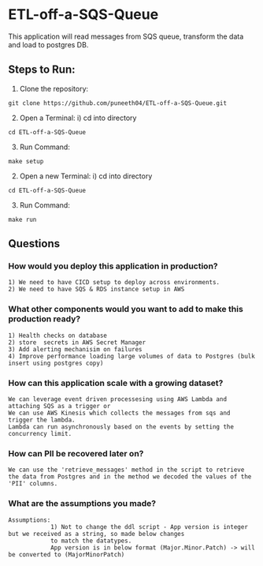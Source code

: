 # ETL-off-a-SQS-Queue

This application will read messages from SQS queue, transform the data 
and load to postgres DB.

## Steps to Run:
1. Clone the repository:
```
git clone https://github.com/puneeth04/ETL-off-a-SQS-Queue.git
``` 
2. Open a Terminal:
    i) cd into directory
```
cd ETL-off-a-SQS-Queue
```

3. Run Command:
```
make setup 
```
2. Open a new Terminal:
    i) cd into directory
```
cd ETL-off-a-SQS-Queue
```

3. Run Command:
```
make run 
```


## Questions
### How would you deploy this application in production?
    1) We need to have CICD setup to deploy across environments.
    2) We need to have SQS & RDS instance setup in AWS
### What other components would you want to add to make this production ready?
    1) Health checks on database
    2) store  secrets in AWS Secret Manager
    3) Add alerting mechanisim on failures
    4) Improve performance loading large volumes of data to Postgres (bulk insert using postgres copy)


### How can this application scale with a growing dataset?
    We can leverage event driven processesing using AWS Lambda and attaching SQS as a trigger or
    We can use AWS Kinesis which collects the messages from sqs and trigger the lambda.
    Lambda can run asynchronously based on the events by setting the concurrency limit.
### How can PII be recovered later on?
    We can use the 'retrieve_messages' method in the script to retrieve the data from Postgres and in the method we decoded the values of the 'PII' columns.

### What are the assumptions you made?
    Assumptions:
                1) Not to change the ddl script - App version is integer but we received as a string, so made below changes
                to match the datatypes.
                App version is in below format (Major.Minor.Patch) -> will be converted to (MajorMinorPatch)
